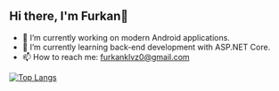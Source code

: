 ## Hi there, I'm Furkan👋

- 🔭 I’m currently working on modern Android applications.
- 🌱 I’m currently learning back-end development with ASP.NET Core.
- 📫 How to reach me: furkanklvz0@gmail.com

[![Top Langs](https://github-readme-stats.vercel.app/api/top-langs/?username=furkanklvz&layout=donut)](https://github.com/furkanklvz/github-readme-stats)
